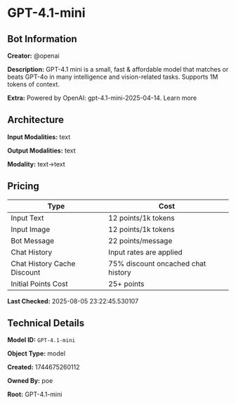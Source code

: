 # GPT-4.1-mini

## Bot Information

**Creator:** @openai

**Description:** GPT-4.1 mini is a small, fast & affordable model that matches or beats GPT-4o in many intelligence and vision-related tasks. Supports 1M tokens of context.

**Extra:** Powered by OpenAI: gpt-4.1-mini-2025-04-14. Learn more


## Architecture

**Input Modalities:** text

**Output Modalities:** text

**Modality:** text->text


## Pricing

| Type | Cost |
|------|------|
| Input Text | 12 points/1k tokens |
| Input Image | 12 points/1k tokens |
| Bot Message | 22 points/message |
| Chat History | Input rates are applied |
| Chat History Cache Discount | 75% discount oncached chat history |
| Initial Points Cost | 25+ points |

**Last Checked:** 2025-08-05 23:22:45.530107


## Technical Details

**Model ID:** `GPT-4.1-mini`

**Object Type:** model

**Created:** 1744675260112

**Owned By:** poe

**Root:** GPT-4.1-mini
